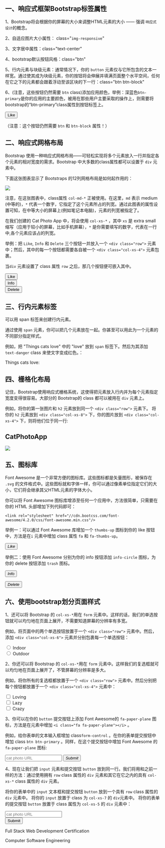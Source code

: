 ## 一、响应式框架Bootstrap标签属性

1、Bootstrap将会根据你的屏幕的大小来调整HTML元素的大小 —— 强调 `响应式设计`的概念。

2、自适应图片大小属性： class="`img-responsive`"

3、文字居中属性：class="text-center"

4、bootstrap默认按钮风格：class="btn"

5、行内元素与块级元素：通常情况下，你的 `button` 元素仅与它所包含的文本一样宽。通过使其成为块级元素，你的按钮将会伸展并填满页面整个水平空间，任何在它之下的元素都会跟着浮动至该区块的下一行：class="btn btn-block"

6、(注意，这些按钮仍然需要 `btn` class)添加应用颜色，举例：深蓝色`btn-primary`是你的应用的主要颜色，被用在那些用户主要采取的操作上，则需要将bootstrap的“btn-primary”class属性到按钮标签上。

 <button class="btn btn-block btn-primary">Like</button>

（注意：这个按钮仍然需要 `btn` 和 `btn-block` 属性！）

## 二、响应式网格布局

Bootstrap 使用一种响应式网格布局——可轻松实现将多个元素放入一行并指定各个元素的相对宽度的需求。Bootstrap 中大多数的class属性都可以设置于 `div` 元素中。

下面这张图表显示了 Bootstraps 的12列网格布局是如何起作用的：

<a><img src="C:\Users\Administrator\Desktop\笔记\image"></a>

注意，在这张图表中，class属性 `col-md-*` 正被使用。在这里，`md` 表示 medium (中等的)，`*` 代表一个数字，它指定了这个元素所占的列宽。通过此图表的属性设置可知，在中等大小的屏幕上(例如笔记本电脑)，元素的列宽被指定了。

在我们创建的 Cat Photo App 中，将会使用 `col-xs-*` ，其中 `xs` 是 extra small 缩写（应用于较小的屏幕，比如手机屏幕），`*` 是你需要填写的数字，代表在一行中,各个元素应该占的列宽。

举例：把 `Like`, `Info` 和 `Delete` 三个按钮一并放入一个 `<div class="row">` 元素中；然后，其中的每一个按钮都需要各自被一个 `<div class="col-xs-4">` 元素包裹。

当`div` 元素设置了 class 属性 `row` 之后，那几个按钮便可嵌入其中。

<div class="row">
   <div class="col-xs-4">
      <button class="btn btn-block btn-primary">Like</button>
   </div>
   <div class="col-xs-4">
      <button class="btn btn-block btn-info">Info</button>
   </div>
   <div class="col-xs-4">
      <button class="btn btn-block btn-danger">Delete</button>
   </div>
</div>

## 三、行内元素标签<span>

可以用 span 标签来创建行内元素。

通过使用 `span` 元素，你可以把几个元素放在一起。你甚至可以用此为一个元素的不同部分指定样式。

例如，把 "Things cats love" 中的 "love" 放到 `span` 标签下。然后为其添加 `text-danger` class 来使文字变成红色。：

<p>Things cats <span class="text-danger">love</span>:</p>

## 四、栅格化布局

记住，Bootstrap使用响应式栅格系统，这使得把元素放入行内并为每个元素指定宽度变得很容易。大部分的 Bootstrap的 class 都可以被用在 `div` 元素上。

例如，将你的第一张图片和 `h2` 元素放到同一个 `<div class="row">` 元素下。 将你的 `h2` 元素放到 `<div class="col-xs-8">` 下，你的图片放到 `<div class="col-xs-4">` 下，则将他们位于同一行:

<div class="row">
    <div class="col-xs-8">
        <h2 class="text-primary text-center">CatPhotoApp</h2>
    </div>
    <div class="col-xs-4">
      	<a href="#"><img class="img-responsive thick-green-border" src="/images/relaxing-cat.jpg"></a>
    </div
  </div>

## 五、图标库

Font Awesome 是一个非常方便的图标库。这些图标都是矢量图形，被保存在 `.svg` 的文件格式中。这些图标就和字体一样，你可以通过像素单位指定它们的大小，它们将会继承其父HTML元素的字体大小。

你可以将 Font Awesome 图标库增添至任何一个应用中，方法很简单，只需要在你的 HTML 头部增加下列代码即可：

```
<link rel="stylesheet" href="//cdn.bootcss.com/font-awesome/4.2.0/css/font-awesome.min.css"/>
```

举例一：可以通过 Font Awesome 库增加一个 `thumbs-up` 图标到你的 like 按钮中，方法是在`i` 元素中增加 class 属性 `fa` 和 `fa-thumbs-up`。

<button class="btn btn-block btn-primary"><i class="fa fa-thumbs-up">Like</i></button>

举例二：使用 Font Awesome 分别为你的 info 按钮添加 `info-circle` 图标，为你的 delete 按钮添加 `trash` 图标。

 <button class="btn btn-block btn-info"><i class="fa fa-info-circle">Info</i></button>

<button class="btn btn-block btn-danger"><i class="fa fa-trash">Delete</i></button>

## 六、使用bootstrap划分页面样式

1、还可以将 Bootstrap 的 `col-xs-*`用在 `form` 元素中。这样的话，我们的单选按钮就可以均匀地在页面上展开，不需要知道屏幕的分辨率有多宽。

例如，将页面中的两个单选按钮放置于一个 `<div class="row">` 元素中。然后，添加 `<div class="col-xs-6">` 元素并分别包裹每一个单选按钮：

<div class="row">
      <div class="col-xs-6">
      <label><input type="radio" name="indoor-outdoor"> Indoor</label>
      </div>
      <div class="col-xs-6">
      <label><input type="radio" name="indoor-outdoor"> Outdoor</label>
      </div>
    </div>

2、你还可以将 Bootstrap 的 `col-xs-*`用在 `form` 元素中。这样我们的复选框就可以均匀地在页面上展开了，不管屏幕的分辨率是多大。

例如，将你所有的复选框都放置于一个 `<div class="row">` 元素中。然后分别把每个按钮都放置于一个 `<div class="col-xs-4">` 元素中：

<div class="row">
      <div class="col-xs-4">
        <label><input type="checkbox" name="personality"> Loving</label>
      </div>
      <div class="col-xs-4">
        <label><input type="checkbox" name="personality"> Lazy</label>
      </div>
      <div class="col-xs-4">
        <label><input type="checkbox" name="personality"> Crazy</label>
      </div>
    </div>

3、你可以在你的 `button` 提交按钮上添加 Font Awesome的 `fa-paper-plane` 图标，方法是在元素中增加 `<i class="fa fa-paper-plane"></i>` 。

例如，给你表单的文本输入框增加 class`form-control` 。在你的表单提交按钮中增加 class `btn btn-primary` 。同样，在这个提交按钮中增加 Font Awesome 的 `fa-paper-plane` 图标:

<form>
    <input type="text" class="form-control" placeholder="cat photo URL" required>
    <button type="submit" class="fa-paper-lane btn btn-primary"><i class="fa fa-paper-plane">Submit</i></button>
</form>


4、现在让我们把 `input` 元素和提交按钮 `button` 放到同一行。我们将用和之前一样的方法：通过使用拥有 `row` class 属性的 `div` 元素和其它在它之内的具有 `col-xs-*` class 属性的 `div` 元素。

将你的表单中的 `input` 文本框和提交按钮 `button` 放到一个具有 `row` class 属性的 `div` 元素中。 将你的 `input` 放置于 class 为 `col-xs-7` 的 `div`元素中。 将你的表单的提交按钮 `button` 放置于 class 属性为 `col-xs-5` 的 `div` 元素中：

<form><div class="row">
      <div class="col-xs-7">
      <input type="text" class="form-control" placeholder="cat photo URL" required>
      </div>
      <div class="col-xs-5"> 
      <button type="submit" class="btn btn-primary"><i class="fa fa-paper-plane"></i> Submit</button>
      </div>
    </div></form>

Full Stack Web Development Certification

Computer Software Engineering